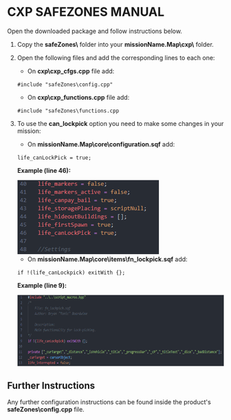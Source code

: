 # CXP SAFEZONES MANUAL

Open the downloaded package and follow instructions below.

1. Copy the **safeZones\\** folder into your **missionName.Map\\cxp\\** folder.
2. Open the following files and add the corresponding lines to each one:
    - On **cxp\\cxp_cfgs.cpp** file add:
    ```sqf
    #include "safeZones\config.cpp"
    ```
    - On **cxp\\cxp_functions.cpp** file add:
    ```sqf
    #include "safeZones\functions.cpp
    ```
3. To use the **can_lockpick** option you need to make some changes in your mission:
    - On **missionName.Map\\core\\configuration.sqf** add:
    ```sqf
    life_canLockPick = true;
    ```

    **Example (line 46):**

    <img src="../images/Safezones/image2.png" style="width:3.42708in;height:1.79167in" />

    - On **missionName.Map\\core\\items\\fn_lockpick.sqf** add:
    ```sqf
    if !(life_canLockpick) exitWith {};
    ```

    **Example (line 9):**

    <img src="../images/Safezones/image1.png" style="width:6.5in;height:1.72222in" />

## Further Instructions

Any further configuration instructions can be found inside the product's **safeZones\\config.cpp** file.
